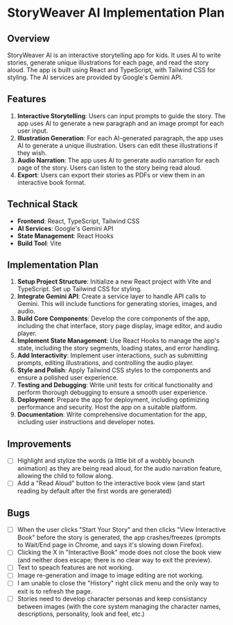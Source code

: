 
# StoryWeaver AI Implementation Plan

## Overview
StoryWeaver AI is an interactive storytelling app for kids. It uses AI to write stories, generate unique illustrations for each page, and read the story aloud. The app is built using React and TypeScript, with Tailwind CSS for styling. The AI services are provided by Google's Gemini API.

## Features
1. **Interactive Storytelling**: Users can input prompts to guide the story. The app uses AI to generate a new paragraph and an image prompt for each user input.
2. **Illustration Generation**: For each AI-generated paragraph, the app uses AI to generate a unique illustration. Users can edit these illustrations if they wish.
3. **Audio Narration**: The app uses AI to generate audio narration for each page of the story. Users can listen to the story being read aloud.
4. **Export**: Users can export their stories as PDFs or view them in an interactive book format.

## Technical Stack
- **Frontend**: React, TypeScript, Tailwind CSS
- **AI Services**: Google's Gemini API
- **State Management**: React Hooks
- **Build Tool**: Vite

## Implementation Plan
1. **Setup Project Structure**: Initialize a new React project with Vite and TypeScript. Set up Tailwind CSS for styling.
2. **Integrate Gemini API**: Create a service layer to handle API calls to Gemini. This will include functions for generating stories, images, and audio.
3. **Build Core Components**: Develop the core components of the app, including the chat interface, story page display, image editor, and audio player.
4. **Implement State Management**: Use React Hooks to manage the app's state, including the story segments, loading states, and error handling.
5. **Add Interactivity**: Implement user interactions, such as submitting prompts, editing illustrations, and controlling the audio player.
6. **Style and Polish**: Apply Tailwind CSS styles to the components and ensure a polished user experience.
7. **Testing and Debugging**: Write unit tests for critical functionality and perform thorough debugging to ensure a smooth user experience.
8. **Deployment**: Prepare the app for deployment, including optimizing performance and security. Host the app on a suitable platform.
9. **Documentation**: Write comprehensive documentation for the app, including user instructions and developer notes.

## Improvements
- [ ] Highlight and stylize the words (a little bit of a wobbly bounch animation) as they are being read aloud, for the audio narration feature, allowing the child to follow along.
- [ ] Add a "Read Aloud" button to the interactive book view (and start reading by default after the first words are generated)

## Bugs
- [ ] When the user clicks "Start Your Story" and then clicks "View Interactive Book" before the story is generated, the app crashes/freezes (prompts to Wait/End page in Chrome, and says it's slowing down Firefox).
- [ ] Clicking the X in "Interactive Book" mode does not close the book view (and neither does escape; there is no clear way to exit the preview).
- [ ] Text to speach features are not working.
- [ ] Image re-generation and image to image editing are not working.
- [ ] I am unable to close the "History" right click menu and the only way to exit is to refresh the page.
- [ ] Stories need to develop character personas and keep consistancy between images (with the core system managing the character names, descriptions, personality, look and feel, etc.)